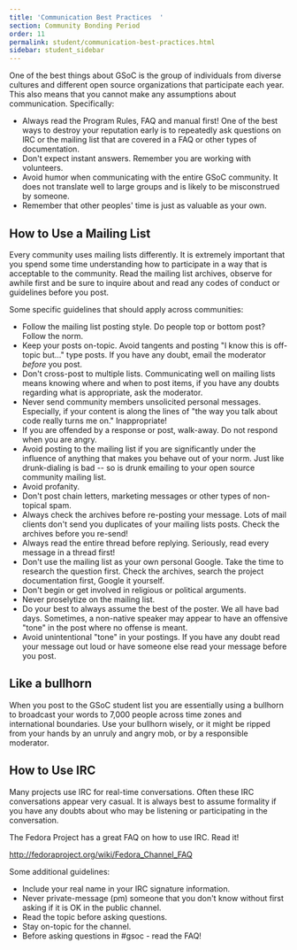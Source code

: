 ```yaml
---
title: 'Communication Best Practices  '
section: Community Bonding Period
order: 11
permalink: student/communication-best-practices.html
sidebar: student_sidebar
---
```


One of the best things about GSoC is the group of individuals from diverse cultures and different open source organizations that participate each year. This also means that you cannot make any assumptions about communication. Specifically:

*   Always read the Program Rules, FAQ and manual first! One of the best ways to destroy your reputation early is to repeatedly ask questions on IRC or the mailing list that are covered in a FAQ or other types of documentation.
*   Don't expect instant answers. Remember you are working with volunteers.
*   Avoid humor when communicating with the entire GSoC community. It does not translate well to large groups and is likely to be misconstrued by someone.
*   Remember that other peoples' time is just as valuable as your own.


## How to Use a Mailing List

Every community uses mailing lists differently. It is extremely important that you spend some time understanding how to participate in a way that is acceptable to the community. Read the mailing list archives, observe for awhile first and be sure to inquire about and read any codes of conduct or guidelines before you post.

Some specific guidelines that should apply across communities:

*   Follow the mailing list posting style. Do people top or bottom post? Follow the norm.
*   Keep your posts on-topic. Avoid tangents and posting "I know this is off-topic but..." type posts. If you have any doubt, email the moderator *before* you post.
*   Don't cross-post to multiple lists. Communicating well on mailing lists means knowing where and when to post items, if you have any doubts regarding what is appropriate, ask the moderator.
*   Never send community members unsolicited personal messages. Especially, if your content is along the lines of "the way you talk about code really turns me on." Inappropriate!
*   If you are offended by a response or post, walk-away. Do not respond when you are angry.
*   Avoid posting to the mailing list if you are significantly under the influence of anything that makes you behave out of your norm. Just like drunk-dialing is bad -- so is drunk emailing to your open source community mailing list.
*   Avoid profanity.
*   Don't post chain letters, marketing messages or other types of non-topical spam.
*   Always check the archives before re-posting your message. Lots of mail clients don't send you duplicates of your mailing lists posts. Check the archives before you re-send!
*   Always read the entire thread before replying. Seriously, read every message in a thread first!
*   Don't use the mailing list as your own personal Google. Take the time to research the question first. Check the archives, search the project documentation first, Google it yourself.
*   Don't begin or get involved in religious or political arguments.
*   Never proselytize on the mailing list.
*   Do your best to always assume the best of the poster. We all have bad days. Sometimes, a non-native speaker may appear to have an offensive "tone" in the post where no offense is meant.
*   Avoid unintentional "tone" in your postings. If you have any doubt read your message out loud or have someone else read your message before you post.


## Like a bullhorn

When you post to the GSoC student list you are essentially using a bullhorn to broadcast your words to 7,000 people across time zones and international boundaries. Use your bullhorn wisely, or it might be ripped from your hands by an unruly and angry mob, or by a responsible moderator.


## How to Use IRC

Many projects use IRC for real-time conversations. Often these IRC conversations appear very casual. It is always best to assume formality if you have any doubts about who may be listening or participating in the conversation.

The Fedora Project has a great FAQ on how to use IRC. Read it!

<http://fedoraproject.org/wiki/Fedora_Channel_FAQ>

Some additional guidelines:

*   Include your real name in your IRC signature information.
*   Never private-message (pm) someone that you don't know without first asking if it is OK in the public channel.
*   Read the topic before asking questions.
*   Stay on-topic for the channel.
*   Before asking questions in #gsoc - read the FAQ!


